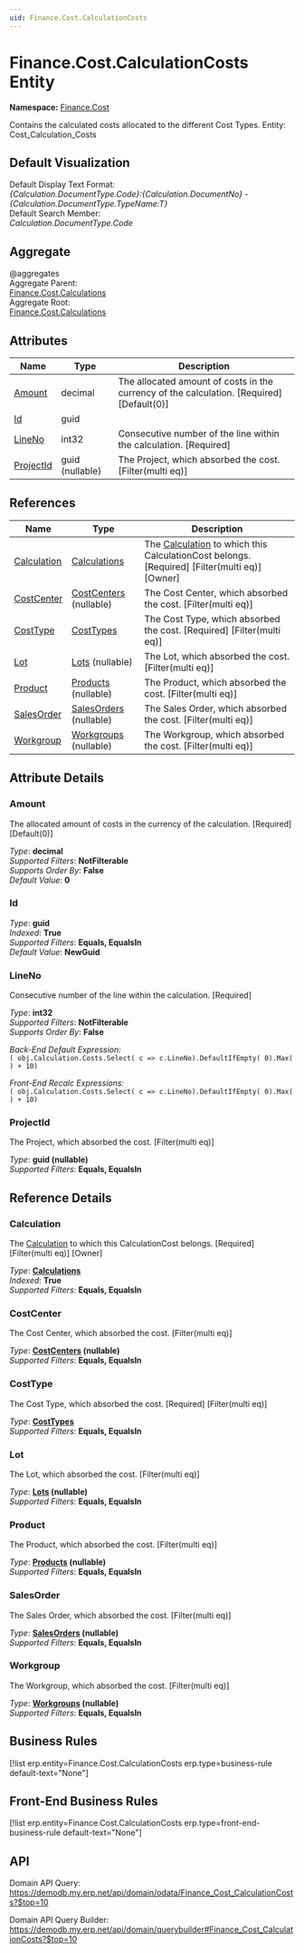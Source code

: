 ```yaml
---
uid: Finance.Cost.CalculationCosts
---
```

# Finance.Cost.CalculationCosts Entity

**Namespace:** [Finance.Cost](Finance.Cost.md)  

Contains the calculated costs allocated to the different Cost Types. Entity: Cost_Calculation_Costs

## Default Visualization
Default Display Text Format:  
_{Calculation.DocumentType.Code}:{Calculation.DocumentNo} - {Calculation.DocumentType.TypeName:T}_  
Default Search Member:  
_Calculation.DocumentType.Code_  

## Aggregate
  @aggregates  
Aggregate Parent:  
[Finance.Cost.Calculations](Finance.Cost.Calculations.md)  
Aggregate Root:  
[Finance.Cost.Calculations](Finance.Cost.Calculations.md)  

## Attributes

| Name | Type | Description |
| ---- | ---- | --- |
| [Amount](Finance.Cost.CalculationCosts.md#amount) | decimal | The allocated amount of costs in the currency of the calculation. [Required] [Default(0)] 
| [Id](Finance.Cost.CalculationCosts.md#id) | guid |  
| [LineNo](Finance.Cost.CalculationCosts.md#lineno) | int32 | Consecutive number of the line within the calculation. [Required] 
| [ProjectId](Finance.Cost.CalculationCosts.md#projectid) | guid (nullable) | The Project, which absorbed the cost. [Filter(multi eq)] 

## References

| Name | Type | Description |
| ---- | ---- | --- |
| [Calculation](Finance.Cost.CalculationCosts.md#calculation) | [Calculations](Finance.Cost.Calculations.md) | The [Calculation](Finance.Cost.CalculationCosts.md#calculation) to which this CalculationCost belongs. [Required] [Filter(multi eq)] [Owner] |
| [CostCenter](Finance.Cost.CalculationCosts.md#costcenter) | [CostCenters](Finance.Accounting.CostCenters.md) (nullable) | The Cost Center, which absorbed the cost. [Filter(multi eq)] |
| [CostType](Finance.Cost.CalculationCosts.md#costtype) | [CostTypes](Finance.Cost.CostTypes.md) | The Cost Type, which absorbed the cost. [Required] [Filter(multi eq)] |
| [Lot](Finance.Cost.CalculationCosts.md#lot) | [Lots](Logistics.Inventory.Lots.md) (nullable) | The Lot, which absorbed the cost. [Filter(multi eq)] |
| [Product](Finance.Cost.CalculationCosts.md#product) | [Products](General.Products.Products.md) (nullable) | The Product, which absorbed the cost. [Filter(multi eq)] |
| [SalesOrder](Finance.Cost.CalculationCosts.md#salesorder) | [SalesOrders](Crm.Sales.SalesOrders.md) (nullable) | The Sales Order, which absorbed the cost. [Filter(multi eq)] |
| [Workgroup](Finance.Cost.CalculationCosts.md#workgroup) | [Workgroups](Production.Resources.Workgroups.md) (nullable) | The Workgroup, which absorbed the cost. [Filter(multi eq)] |


## Attribute Details

### Amount

The allocated amount of costs in the currency of the calculation. [Required] [Default(0)]

_Type_: **decimal**  
_Supported Filters_: **NotFilterable**  
_Supports Order By_: **False**  
_Default Value_: **0**  

### Id

_Type_: **guid**  
_Indexed_: **True**  
_Supported Filters_: **Equals, EqualsIn**  
_Default Value_: **NewGuid**  

### LineNo

Consecutive number of the line within the calculation. [Required]

_Type_: **int32**  
_Supported Filters_: **NotFilterable**  
_Supports Order By_: **False**  

_Back-End Default Expression:_  
`( obj.Calculation.Costs.Select( c => c.LineNo).DefaultIfEmpty( 0).Max( ) + 10)`

_Front-End Recalc Expressions:_  
`( obj.Calculation.Costs.Select( c => c.LineNo).DefaultIfEmpty( 0).Max( ) + 10)`
### ProjectId

The Project, which absorbed the cost. [Filter(multi eq)]

_Type_: **guid (nullable)**  
_Supported Filters_: **Equals, EqualsIn**  


## Reference Details

### Calculation

The [Calculation](Finance.Cost.CalculationCosts.md#calculation) to which this CalculationCost belongs. [Required] [Filter(multi eq)] [Owner]

_Type_: **[Calculations](Finance.Cost.Calculations.md)**  
_Indexed_: **True**  
_Supported Filters_: **Equals, EqualsIn**  

### CostCenter

The Cost Center, which absorbed the cost. [Filter(multi eq)]

_Type_: **[CostCenters](Finance.Accounting.CostCenters.md) (nullable)**  
_Supported Filters_: **Equals, EqualsIn**  

### CostType

The Cost Type, which absorbed the cost. [Required] [Filter(multi eq)]

_Type_: **[CostTypes](Finance.Cost.CostTypes.md)**  
_Supported Filters_: **Equals, EqualsIn**  

### Lot

The Lot, which absorbed the cost. [Filter(multi eq)]

_Type_: **[Lots](Logistics.Inventory.Lots.md) (nullable)**  
_Supported Filters_: **Equals, EqualsIn**  

### Product

The Product, which absorbed the cost. [Filter(multi eq)]

_Type_: **[Products](General.Products.Products.md) (nullable)**  
_Supported Filters_: **Equals, EqualsIn**  

### SalesOrder

The Sales Order, which absorbed the cost. [Filter(multi eq)]

_Type_: **[SalesOrders](Crm.Sales.SalesOrders.md) (nullable)**  
_Supported Filters_: **Equals, EqualsIn**  

### Workgroup

The Workgroup, which absorbed the cost. [Filter(multi eq)]

_Type_: **[Workgroups](Production.Resources.Workgroups.md) (nullable)**  
_Supported Filters_: **Equals, EqualsIn**  



## Business Rules

[!list erp.entity=Finance.Cost.CalculationCosts erp.type=business-rule default-text="None"]

## Front-End Business Rules

[!list erp.entity=Finance.Cost.CalculationCosts erp.type=front-end-business-rule default-text="None"]

## API

Domain API Query:
<https://demodb.my.erp.net/api/domain/odata/Finance_Cost_CalculationCosts?$top=10>

Domain API Query Builder:
<https://demodb.my.erp.net/api/domain/querybuilder#Finance_Cost_CalculationCosts?$top=10>

